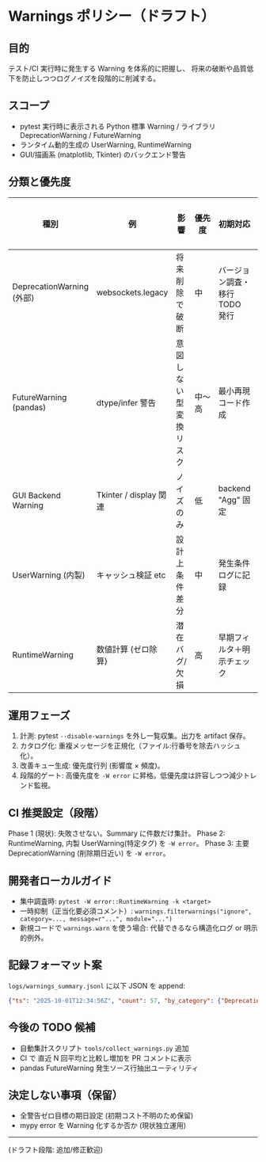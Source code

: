 # Warnings ポリシー（ドラフト）

## 目的

テスト/CI 実行時に発生する Warning を体系的に把握し、
将来の破断や品質低下を防止しつつログノイズを段階的に削減する。

## スコープ

- pytest 実行時に表示される Python 標準 Warning / ライブラリ DeprecationWarning / FutureWarning
- ランタイム動的生成の UserWarning, RuntimeWarning
- GUI/描画系 (matplotlib, Tkinter) のバックエンド警告

## 分類と優先度

| 種別                      | 例                     | 影響                   | 優先度 | 初期対応                       | 最終目標          |
| ------------------------- | ---------------------- | ---------------------- | ------ | ------------------------------ | ----------------- |
| DeprecationWarning (外部) | websockets.legacy      | 将来削除で破断         | 中     | バージョン調査・移行 TODO 発行 | 該当 API 非使用化 |
| FutureWarning (pandas)    | dtype/infer 警告       | 意図しない型変換リスク | 中〜高 | 最小再現コード作成             | 該当箇所明示処理  |
| GUI Backend Warning       | Tkinter / display 関連 | ノイズのみ             | 低     | backend "Agg" 固定             | 発生 0            |
| UserWarning (内製)        | キャッシュ検証 etc     | 設計上条件差分         | 中     | 発生条件ログに記録             | 仕様化 or 除去    |
| RuntimeWarning            | 数値計算 (ゼロ除算)    | 潜在バグ/欠損          | 高     | 早期フィルタ＋明示チェック     | 非発生            |

## 運用フェーズ

1. 計測: pytest `--disable-warnings` を外し一覧収集。出力を artifact 保存。
2. カタログ化: 重複メッセージを正規化（ファイル:行番号を除去ハッシュ化）。
3. 改善キュー生成: 優先度行列 (影響度 × 頻度)。
4. 段階的ゲート: 高優先度を `-W error` に昇格。低優先度は許容しつつ減少トレンド監視。

## CI 推奨設定（段階）

Phase 1 (現状): 失敗させない。Summary に件数だけ集計。
Phase 2: RuntimeWarning, 内製 UserWarning(特定タグ) を `-W error`。
Phase 3: 主要 DeprecationWarning (削除期日近い) を `-W error`。

## 開発者ローカルガイド

- 集中調査時: `pytest -W error::RuntimeWarning -k <target>`
- 一時抑制（正当化要必須コメント）: `warnings.filterwarnings("ignore", category=..., message=r"...", module="...")`
- 新規コードで `warnings.warn` を使う場合: 代替できるなら構造化ログ or 明示的例外。

## 記録フォーマット案

`logs/warnings_summary.jsonl` に以下 JSON を append:

```json
{"ts": "2025-10-01T12:34:56Z", "count": 57, "by_category": {"DeprecationWarning": 12, "FutureWarning": 18, ...}}
```

## 今後の TODO 候補

- 自動集計スクリプト `tools/collect_warnings.py` 追加
- CI で 直近 N 回平均と比較し増加を PR コメントに表示
- pandas FutureWarning 発生ソース行抽出ユーティリティ

## 決定しない事項（保留）

- 全警告ゼロ目標の期日設定 (初期コスト不明のため保留)
- mypy error を Warning 化するか否か (現状独立運用)

---

(ドラフト段階: 追加/修正歓迎)
